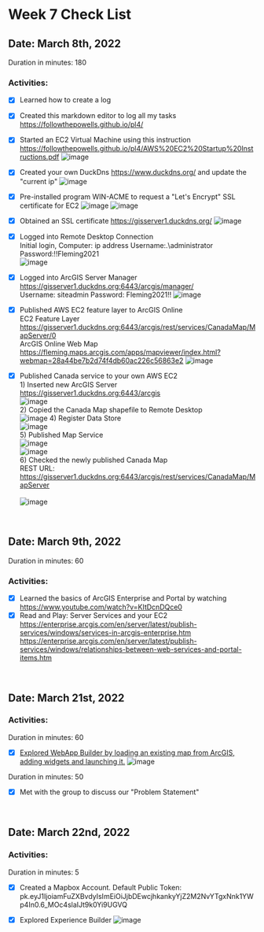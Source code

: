 # Week 7 Check List
<h2>Date: March 8th, 2022</h2>
Duration in minutes: 180<br>
<h3>Activities:</h3>

- [X] Learned how to create a log
- [X] Created this markdown editor to log all my tasks https://followthepowells.github.io/pl4/
- [X] Started an EC2 Virtual Machine using this instruction https://followthepowells.github.io/pl4/AWS%20EC2%20Startup%20Instructions.pdf
  ![image](https://user-images.githubusercontent.com/91283924/159542801-84271e6b-de10-4949-819f-b87e31d27e6c.png)
- [X] Created your own DuckDns https://www.duckdns.org/ and update the "current ip"
  ![image](https://user-images.githubusercontent.com/91283924/159543469-e9038763-0326-4a94-9744-51ef51a9cceb.png)

- [X] Pre-installed program WIN-ACME to request a "Let's Encrypt" SSL certificate for EC2
![image](https://user-images.githubusercontent.com/91283924/157283607-9795ee45-463f-42e0-a0af-538cb000a3cc.png)
![image](https://user-images.githubusercontent.com/91283924/157284696-5b468a5b-13ac-4571-8abe-d7c25a27ca29.png)

- [X] Obtained an SSL certificate https://gisserver1.duckdns.org/
![image](https://user-images.githubusercontent.com/91283924/157285500-17edd5a3-6283-48b1-a9de-ee720379f22b.png)

- [X] Logged into Remote Desktop Connection <br>
      Initial login, Computer: ip address Username:.\administrator Password:!!Fleming2021   
      ![image](https://user-images.githubusercontent.com/91283924/159543862-fd015596-d290-4ecf-80f6-f81b00d34259.png)

- [X] Logged into ArcGIS Server Manager https://gisserver1.duckdns.org:6443/arcgis/manager/ <br>
      Username: siteadmin Password: Fleming2021!!
      ![image](https://user-images.githubusercontent.com/91283924/159546774-56d4aefa-de90-46e2-a6aa-73f6f9383291.png)

- [X] Published AWS EC2 feature layer to ArcGIS Online <br> 
      EC2 Feature Layer https://gisserver1.duckdns.org:6443/arcgis/rest/services/CanadaMap/MapServer/0 <br>
      ArcGIS Online Web Map https://fleming.maps.arcgis.com/apps/mapviewer/index.html?webmap=28a44be7b2d74f4db60ac226c56863e2
      ![image](https://user-images.githubusercontent.com/91283924/159548227-938cbe30-9f93-42e2-a3e0-4736dedbbbe4.png)

- [X] Published Canada service to your own AWS EC2 <br>
      1) Inserted new ArcGIS Server https://gisserver1.duckdns.org:6443/arcgis <br>
      ![image](https://user-images.githubusercontent.com/91283924/157293972-35b5b73a-1a9f-4bf1-9510-4e67e98beb45.png) <br>
      2) Copied the Canada Map shapefile to Remote Desktop <br>
      ![image](https://user-images.githubusercontent.com/91283924/159549171-a2d0ecae-f18e-4d3f-b691-a19b866b8151.png)
      4) Register Data Store <br>
      ![image](https://user-images.githubusercontent.com/91283924/157294555-465a1dc1-40ba-47ce-ae79-103fa9977098.png) <br>
      5) Published Map Service <br>
      ![image](https://user-images.githubusercontent.com/91283924/157294166-c563097d-3ff9-4195-ab0b-4c215ac770eb.png) <br>
      ![image](https://user-images.githubusercontent.com/91283924/157294788-3c620862-01b0-45bb-a299-69de6af2f4a1.png) <br>
      6) Checked the newly published Canada Map <br>
         REST URL:	https://gisserver1.duckdns.org:6443/arcgis/rest/services/CanadaMap/MapServer <br>          
         ![image](https://user-images.githubusercontent.com/91283924/159547296-bcadf115-997f-4eb5-8343-a6707d8979f9.png)

<br>
<h2>Date: March 9th, 2022</h2>
Duration in minutes: 60<br>
<h3>Activities:</h3>

- [X] Learned the basics of ArcGIS Enterprise and Portal by watching https://www.youtube.com/watch?v=KItDcnDQce0
- [X] Read and Play: Server Services and your EC2    
      https://enterprise.arcgis.com/en/server/latest/publish-services/windows/services-in-arcgis-enterprise.htm <br>
      https://enterprise.arcgis.com/en/server/latest/publish-services/windows/relationships-between-web-services-and-portal-items.htm <br>
 
<br>
<h2>Date: March 21st, 2022</h2>
<h3>Activities:</h3>  

Duration in minutes: 60 <br>
- [X] [Explored WebApp Builder by loading an existing map from ArcGIS, adding widgets and launching it.](https://fleming.maps.arcgis.com/apps/webappviewer/index.html?id=020576bac19842fa9c442a90f7244c2b)
![image](https://user-images.githubusercontent.com/91283924/159528428-1e247713-c722-4dac-9e34-03f563a522dd.png)

Duration in minutes: 50 <br>
- [X] Met with the group to discuss our "Problem Statement"

<br>
<h2>Date: March 22nd, 2022</h2>
<h3>Activities:</h3>  

Duration in minutes: 5 <br>
- [X] Created a Mapbox Account. Default Public Token: pk.eyJ1IjoiamFuZXBvdyIsImEiOiJjbDEwcjhkankyYjZ2M2NvYTgxNnk1YWp4In0.6_MOc4slaIJt9k0Yi9UGVQ
- [X] Explored Experience Builder
![image](https://user-images.githubusercontent.com/91283924/159562281-a9e9cca4-f8d0-4f1f-ad79-89aebacc3669.png)

